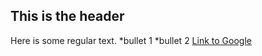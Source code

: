## This is the header

Here is some regular text.
*bullet 1
*bullet 2
[Link to Google](http://www.google.com)
